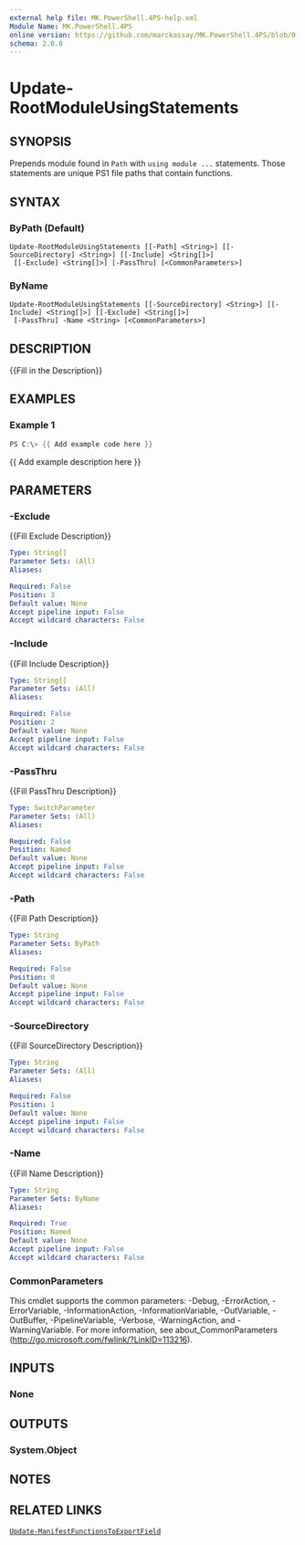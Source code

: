 ```yaml
---
external help file: MK.PowerShell.4PS-help.xml
Module Name: MK.PowerShell.4PS
online version: https://github.com/marckassay/MK.PowerShell.4PS/blob/0.0.1/docs/Update-RootModuleUsingStatements.md
schema: 2.0.0
---
```


# Update-RootModuleUsingStatements

## SYNOPSIS
Prepends module found in `Path` with `using module ...` statements. Those statements are unique PS1 file paths that contain functions.

## SYNTAX

### ByPath (Default)
```
Update-RootModuleUsingStatements [[-Path] <String>] [[-SourceDirectory] <String>] [[-Include] <String[]>]
 [[-Exclude] <String[]>] [-PassThru] [<CommonParameters>]
```

### ByName
```
Update-RootModuleUsingStatements [[-SourceDirectory] <String>] [[-Include] <String[]>] [[-Exclude] <String[]>]
 [-PassThru] -Name <String> [<CommonParameters>]
```

## DESCRIPTION
{{Fill in the Description}}

## EXAMPLES

### Example 1
```powershell
PS C:\> {{ Add example code here }}
```

{{ Add example description here }}

## PARAMETERS

### -Exclude
{{Fill Exclude Description}}

```yaml
Type: String[]
Parameter Sets: (All)
Aliases:

Required: False
Position: 3
Default value: None
Accept pipeline input: False
Accept wildcard characters: False
```

### -Include
{{Fill Include Description}}

```yaml
Type: String[]
Parameter Sets: (All)
Aliases:

Required: False
Position: 2
Default value: None
Accept pipeline input: False
Accept wildcard characters: False
```

### -PassThru
{{Fill PassThru Description}}

```yaml
Type: SwitchParameter
Parameter Sets: (All)
Aliases:

Required: False
Position: Named
Default value: None
Accept pipeline input: False
Accept wildcard characters: False
```

### -Path
{{Fill Path Description}}

```yaml
Type: String
Parameter Sets: ByPath
Aliases:

Required: False
Position: 0
Default value: None
Accept pipeline input: False
Accept wildcard characters: False
```

### -SourceDirectory
{{Fill SourceDirectory Description}}

```yaml
Type: String
Parameter Sets: (All)
Aliases:

Required: False
Position: 1
Default value: None
Accept pipeline input: False
Accept wildcard characters: False
```

### -Name
{{Fill Name Description}}

```yaml
Type: String
Parameter Sets: ByName
Aliases:

Required: True
Position: Named
Default value: None
Accept pipeline input: False
Accept wildcard characters: False
```

### CommonParameters
This cmdlet supports the common parameters: -Debug, -ErrorAction, -ErrorVariable, -InformationAction, -InformationVariable, -OutVariable, -OutBuffer, -PipelineVariable, -Verbose, -WarningAction, and -WarningVariable. For more information, see about_CommonParameters (http://go.microsoft.com/fwlink/?LinkID=113216).

## INPUTS

### None

## OUTPUTS

### System.Object

## NOTES

## RELATED LINKS

[`Update-ManifestFunctionsToExportField`](https://github.com/marckassay/MK.PowerShell.4PS/blob/0.0.1/docs/Update-ManifestFunctionsToExportField.md)
